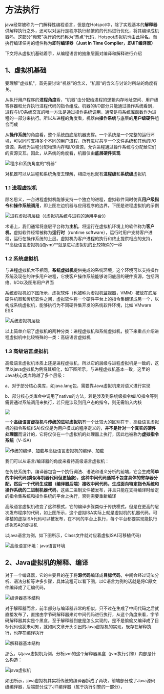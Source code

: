 # 方法执行

java经常被称为一门解释性编程语言，但是在Hotspot中，除了实现基本的**解释器**供解释执行之外，还可以对运行是程序执行频繁的的代码进行优化，将其编译成机器吗，这部分"频繁"执行的代码称为“热点“代码，Hotspot虚拟机也由此得名。而执行编译任务的组件称为**即时编译器（Just In Time Complier，即JIT编译器）**

下文将从虚拟机基础着手，从编程语言的抽象层面对编译和解释进行介绍

## 1、虚拟机基础

要理解"虚拟机"，首先要讨论“机器“的含义，“机器“的含义与讨论时所站的角度有关。

从执行用户程序的**进程角度**看，“机器“由分配给进程的逻辑内存地址空间、用户级寄存器和允许执行进程代码的指令组成。机器的I/O部分只能通过操作系统看到，进程与I/O系统交互的唯一方法是通过操作系统调用，通常是将系统库函数作为进程的一部分来执行。所以从进程的角度看，机器由**操作系统**与底层的**用户级硬件**组合而成

从**操作系统**的角度看，整个系统由底层机器支撑。一个系统是一个完整的运行环境，可以同时支持多个不同的用户进程，所有进程共享一个文件系统和其他的I/O资源。系统为进程分配物理内存和I/O资源，允许进程通过操作系统与分配给它们的资源交互。因此，从系统的角度看，机器仅由**底层硬件实现**

![&#x7A0B;&#x5E8F;&#x548C;&#x7CFB;&#x7EDF;&#x89D2;&#x5EA6;&#x7684;&#x201C;&#x673A;&#x5668;&#x201D;](../../../../.gitbook/assets/image%20%2842%29.png)

对机器可以从进程和系统角度去理解，相应地也就有**进程级**和**系统级**虚拟机

### 1.1 进程虚拟机

顾名思义，一台进程虚拟机能够支持一个独立的进程，虚拟软件同时仿真**用户级指令**和**操作系统调用**，即上图左边机器与应用程序的边界，下图是进程虚拟机的示例

![&#x8FDB;&#x7A0B;&#x865A;&#x62DF;&#x673A;&#x5C42;&#x7EA7;&#xFF08;&#x300A;&#x865A;&#x62DF;&#x673A;&#x7CFB;&#x7EDF;&#x4E0E;&#x8FDB;&#x7A0B;&#x7684;&#x901A;&#x7528;&#x5E73;&#x53F0;&#x300B;&#xFF09;](../../../../.gitbook/assets/image%20%2835%29.png)

术语上，我们通常将底层平台称为**主机**，将运行在虚拟机环境上的软件称为**客户机**，虚拟软件经常被称为**运行时**（runtime software），运行时用户支持客户进程，运行在操作系统的上层。虚拟机为客户进程的执行和终止提供相应的支持，**高级语言虚拟机\(如jvm\)**就是进程虚拟机的比较特殊的一种

### 1.2 系统虚拟机

与进程虚拟机大不相同，**系统虚拟机**提供完成的系统环境，这个环境可以支持操作系统及现在的许多用户进程，它使客户操作系统能够访问底层的硬件资源，包括网络、I/O以及图形用户界面

系统虚拟机如下图所示，虚拟软件（也被称为虚拟机监视器，VMM）被放在底层硬件机器和传统软件之间，虚拟软件将一个硬件平台上的指令集翻译成另一个，以构成系统虚拟机，能够执行为不同硬件集开发的系统软件环境，比如 VMware ESX

![&#x7CFB;&#x7EDF;&#x865A;&#x62DF;&#x673A;&#x5C42;&#x7EA7;](../../../../.gitbook/assets/image%20%2837%29.png)

以上简单介绍了虚拟机的两种分类：进程虚拟机和系统虚拟机，接下来重点介绍进程虚拟机中比较特殊的一类：高级语言虚拟机

### **1.3 高级语言虚拟机**

高级语言虚拟机本质上还是进程虚拟机，所以它的层级与进程虚拟机是一致的，这里以java虚拟机为例将其细化，如下图所示，与进程虚拟机基本一致，这里的Java核心类库跨越了多个层级：

a、对于部分核心类库，如java.lang包，需要靠Java虚拟机来对语义进行实现 

b、部分核心类库会中调用了native的方法，若是涉及到系统级指令如I/O指令等则需要通过系统调用来执行，若只是涉及到用户态的指令，则无需陷入内核

![](../../../../.gitbook/assets/image%20%2839%29.png)

一个**高级语言虚拟机**与**传统的进程虚拟机**有一个比较大的区别在于，高级语言虚拟机的指令系统\(ISA\)仅仅是为用户模式的程序定义的，**并不是针对一个真实的硬件处理器**而设计的，它将仅仅在一个虚拟机的处理器上执行，因此也被称为**虚拟指令系统**（V-ISA）

![&#x4F20;&#x7EDF;&#x7684;&#x7F16;&#x8BD1;&#x3001;&#x52A0;&#x8F7D;&#x4E0E;&#x9AD8;&#x7EA7;&#x8BED;&#x8A00;&#x865A;&#x62DF;&#x673A;&#x7684;&#x7F16;&#x8BD1;&#x3001;&#x52A0;&#x8F7D;](../../../../.gitbook/assets/image%20%2834%29.png)

我们可以从语言/编译器的角度来看待高级语言虚拟机：

在传统系统中，编译器包含一个执行词法、语法和语义分析的前端，它会生成**简单的中间代码\(**类似与机器代码但更抽象\)，这种中间代码通常不包含具体的寄存器分配，然后一个**代码生成器（编译器后端）**接收中间代码，生成面向特定指令系统和操作系统的**二进制机器代码**，这些二进制文件被发布，并且只能在支持编译时给定的指令集系统和操作系统的平台上执行，否则需要重新编译

高级语言虚拟机改变了这种模式，它的编译步骤类似于传统模式，但是在更高的层次发布程序的代码，如上图所示，这个虚拟ISA实际上就是虚拟机的机器代码。可移植的虚拟ISA代码可以被发布，在不同的平台上执行，每个平台都要实现能执行虚拟ISA的虚拟机

以java语言为例，如下图所示，Class文件就对应着虚拟ISA\(可移植代码\)

![&#x9AD8;&#x7EA7;&#x8BED;&#x8A00;&#x73AF;&#x5883;&#xFF1A;java&#x8BED;&#x8A00;&#x73AF;&#x5883;](../../../../.gitbook/assets/image%20%2841%29.png)

## 2、Java虚拟机的解释、编译

对于一个编译器，它的主要目的在于将**源代码**编译成**目标代码**，中间会经过词法分析、语法分析等许多步骤，具体流程可以看下图，以C语言为例的话就是将C原文件编译成了汇编代码，

![&#x7F16;&#x8BD1;&#x5668;&#x57FA;&#x672C;&#x7ED3;&#x6784;](../../../../.gitbook/assets/image%20%2833%29.png)

对于解释器而言，前半部分与编译器非常的相似，只不过在生成了中间代码之后就直接发布了，直接由字节码解释器来对中间代码进行执行，从这个角度来看，字节码解释器其实是个黑盒，至于解释器到底是怎么实现的，是不是偷偷又编译成了目标代码也犹未可知，就如同文章开头引出的Java虚拟机的实现，既存在解释执行，也存在编译执行

![&#x89E3;&#x91CA;&#x5668;&#x57FA;&#x672C;&#x7ED3;&#x6784;](../../../../.gitbook/assets/image%20%2840%29.png)

那么，以java虚拟机为例，分析jvm的这个解释器黑盒（jvm执行引擎）内部是什么构造：

![java&#x865A;&#x62DF;&#x673A;](../../../../.gitbook/assets/image%20%2838%29.png)

如图所示，java虚拟机其实将传统的编译器拆成了两块，前端部分成了Java源码级编译器，后端部分成了JIT编译器（属于执行引擎的一部分），



